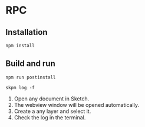 # RPC

## Installation
```
npm install
```

## Build and run
```
npm run postinstall
```

```
skpm log -f
```

1. Open any document in Sketch. 
2. The webview window will be opened automatically.
3. Create a any layer and select it.
4. Check the log in the terminal.
